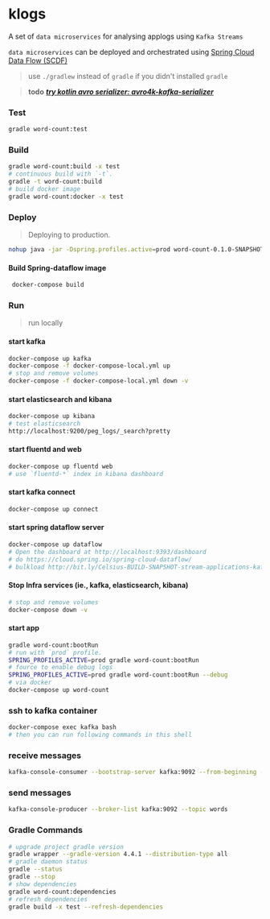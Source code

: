 klogs
=====
A set of `data microservices` for analysing applogs using `Kafka Streams`

`data microservices` can be deployed and orchestrated using [Spring Cloud Data Flow (SCDF)](https://docs.spring.io/spring-cloud-dataflow/docs/current-SNAPSHOT/reference/htmlsingle/)

> use `./gradlew` instead of `gradle` if you didn't installed `gradle`

> **todo** ***[try kotlin avro serializer: avro4k-kafka-serializer](https://github.com/thake/avro4k-kafka-serializer)***

### Test
```bash
gradle word-count:test
```
### Build
```bash
gradle word-count:build -x test 
# continuous build with `-t`. 
gradle -t word-count:build
# build docker image
gradle word-count:docker -x test 
```

 ### Deploy
 > Deploying to production.
```bash
nohup java -jar -Dspring.profiles.active=prod word-count-0.1.0-SNAPSHOT.jar > log.log 2>&1 & 
```

#### Build Spring-dataflow image
```bash
 docker-compose build
```
 
### Run
> run locally
#### start kafka
```bash
docker-compose up kafka
docker-compose -f docker-compose-local.yml up
# stop and remove volumes
docker-compose -f docker-compose-local.yml down -v
```

#### start elasticsearch and kibana
```bash
docker-compose up kibana
# test elasticsearch
http://localhost:9200/peg_logs/_search?pretty
```

#### start fluentd and web
```bash
docker-compose up fluentd web
# use `fluentd-*` index in kibana dashboard
```

#### start kafka connect
```bash
docker-compose up connect
```

#### start spring dataflow server
```bash
docker-compose up dataflow
# Open the dashboard at http://localhost:9393/dashboard
# do https://cloud.spring.io/spring-cloud-dataflow/
# bulkload http://bit.ly/Celsius-BUILD-SNAPSHOT-stream-applications-kafka-10-maven
```

#### Stop Infra services (ie., kafka, elasticsearch, kibana)
```bash
# stop and remove volumes
docker-compose down -v
```

#### start app
```bash
gradle word-count:bootRun
# run with `prod` profile.
SPRING_PROFILES_ACTIVE=prod gradle word-count:bootRun
# fource to enable debug logs
SPRING_PROFILES_ACTIVE=prod gradle word-count:bootRun --debug
# via docker
docker-compose up word-count
```

### ssh to kafka container
```bash
docker-compose exec kafka bash
# then you can run following commands in this shell
```

### receive messages
```bash
kafka-console-consumer --bootstrap-server kafka:9092 --from-beginning --property print.key=true --topic counts
```

### send messages
```bash
kafka-console-producer --broker-list kafka:9092 --topic words
```

### Gradle Commands
```bash
# upgrade project gradle version
gradle wrapper --gradle-version 4.4.1 --distribution-type all
# gradle daemon status 
gradle --status
gradle --stop
# show dependencies
gradle word-count:dependencies
# refresh dependencies
gradle build -x test --refresh-dependencies 
```
